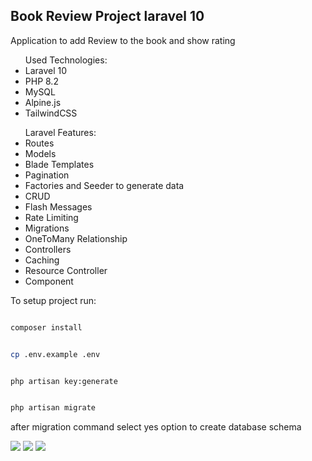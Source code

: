 ## Book Review Project laravel 10

Application to add Review to the book and show rating

<ul>Used Technologies:
    <li>Laravel 10</li>
    <li>PHP 8.2</li>
    <li>MySQL</li>
    <li>Alpine.js</li>
    <li>TailwindCSS</li>
</ul>
<ul>Laravel Features:
    <li>Routes</li>
    <li>Models</li>
    <li>Blade Templates</li>
    <li>Pagination</li>
    <li>Factories and Seeder to generate data</li>
    <li>CRUD</li>
    <li>Flash Messages</li>
    <li>Rate Limiting</li>
    <li>Migrations</li>
    <li>OneToMany Relationship</li>
    <li>Controllers</li>
    <li>Caching</li>
    <li>Resource Controller</li>
    <li>Component</li>
</ul>
To setup project run:

```sh

composer install

```

```sh

cp .env.example .env

```

```sh

php artisan key:generate

```

```sh

php artisan migrate

```

after migration command select yes option to create database schema

    
<img src="https://github.com/Yessenali-Yerkebulan/book-review-laravel10/assets/113698340/ccfbfa03-3f44-4cf8-bfb3-54d0893832b1">
<img src="https://github.com/Yessenali-Yerkebulan/book-review-laravel10/assets/113698340/028d2638-e9f1-4584-b2f3-cf3e8cf06a6c">
<img src="https://github.com/Yessenali-Yerkebulan/book-review-laravel10/assets/113698340/5a880b2c-e765-4f1b-86cf-0be8f1bfb676">


